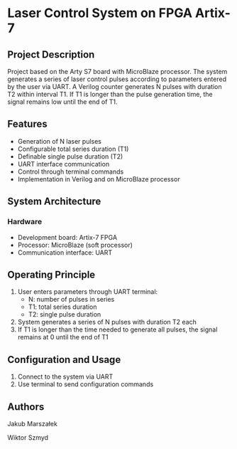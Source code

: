 # Laser Control System on FPGA Artix-7

## Project Description
Project based on the Arty S7 board with MicroBlaze processor. The system generates a series of laser control pulses according to parameters entered by the user via UART. A Verilog counter generates N pulses with duration T2 within interval T1. If T1 is longer than the pulse generation time, the signal remains low until the end of T1.

## Features
* Generation of N laser pulses
* Configurable total series duration (T1)
* Definable single pulse duration (T2)
* UART interface communication
* Control through terminal commands
* Implementation in Verilog and on MicroBlaze processor

## System Architecture
### Hardware
* Development board: Artix-7 FPGA
* Processor: MicroBlaze (soft processor)
* Communication interface: UART

## Operating Principle
1. User enters parameters through UART terminal:
   * N: number of pulses in series
   * T1: total series duration
   * T2: single pulse duration
2. System generates a series of N pulses with duration T2 each
3. If T1 is longer than the time needed to generate all pulses, the signal remains at 0 until the end of T1

## Configuration and Usage
1. Connect to the system via UART
2. Use terminal to send configuration commands

## Authors
Jakub Marszałek

Wiktor Szmyd
